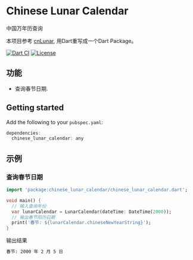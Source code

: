 # Chinese Lunar Calendar

中国万年历查询

本项目参考 [cnLunar](https://github.com/OPN48/cnlunar/tree/master), 用Dart重写成一个Dart Package。

[![Dart CI](https://github.com/m11v/chinese_lunar_calendar/actions/workflows/main.yml/badge.svg?branch=main)](https://github.com/m11v/chinese_lunar_calendar)
[![License](https://img.shields.io/github/license/m11v/chinese_lunar_calendar)](https://github.com/m11v/chinese_lunar_calendar/blob/main/LICENSE)

## 功能
- 查询春节日期.

## Getting started

Add the following to your `pubspec.yaml`:

```dart
dependencies:
  chinese_lunar_calendar: any
```

## 示例
### 查询春节日期
```dart
import 'package:chinese_lunar_calendar/chinese_lunar_calendar.dart';

void main() {
  // 输入查询年份
  var lunarCalendar = LunarCalendar(dateTime: DateTime(2000));
  // 输出春节阳历日期
  print('春节: ${lunarCalendar.chineseNewYearString}');
}

```
输出结果
```bash
春节: 2000 年 2 月 5 日
```
